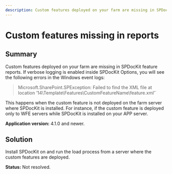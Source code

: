 ```yaml
---
description: Custom features deployed on your farm are missing in SPDocKit feature reports.
---
```


# Custom features missing in reports

## **Summary**

Custom features deployed on your farm are missing in SPDocKit feature reports. If verbose logging is enabled inside SPDocKit Options, you will see the following errors in the Windows event logs:

> Microsoft.SharePoint.SPException: Failed to find the XML file at location ’14\Template\Features\CustomFeatureName\feature.xml’\`

This happens when the custom feature is not deployed on the farm server where SPDocKit is installed. For instance, if the custom feature is deployed only to WFE servers while SPDocKit is installed on your APP server.

**Application version:** 4.1.0 and newer.

## **Solution**

Install SPDocKit on and run the load process from a server where the custom features are deployed.

**Status:** Not resolved.

